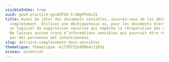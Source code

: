 ```yaml
---
visibleInCms: true
uuid: good-practice-gyvAZFOX-trZWgPPe6x15
title: Avant de jeter des documents sensibles, assurez-vous de les détruire
  complètement. Utilisez une déchiqueteuse ou, pour les documents électroniques,
  un logiciel de suppression sécurisé qui empêche la récupération des données.
  Ne laissez aucune trace d’informations sensibles qui pourrait être récupérée
  par des personnes mal intentionnées.
slug: detruire-completement-docs-sensibles
thematique: thematique--kiTZR7ZZs8EMe4z11DSq
niveau: essentiel
---
```

